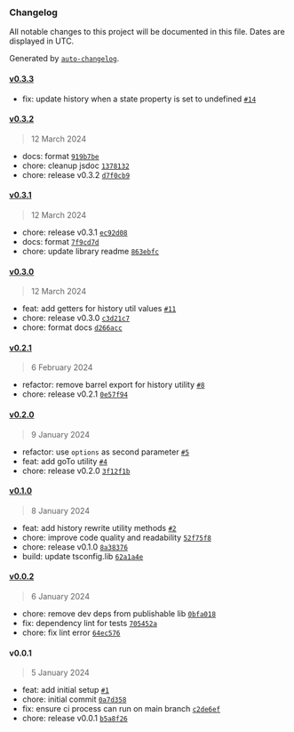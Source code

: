 ### Changelog

All notable changes to this project will be documented in this file. Dates are displayed in UTC.

Generated by [`auto-changelog`](https://github.com/CookPete/auto-changelog).

#### [v0.3.3](https://github.com/valtiojs/valtio-history/compare/v0.3.2...v0.3.3)

- fix: update history when a state property is set to undefined [`#14`](https://github.com/valtiojs/valtio-history/pull/14)

#### [v0.3.2](https://github.com/valtiojs/valtio-history/compare/v0.3.1...v0.3.2)

> 12 March 2024

- docs: format [`919b7be`](https://github.com/valtiojs/valtio-history/commit/919b7be47cce6291882248f32bc47bd8df23217a)
- chore: cleanup jsdoc [`1378132`](https://github.com/valtiojs/valtio-history/commit/13781320afdc1d560a4e8e51a874a827e0ba9003)
- chore: release v0.3.2 [`d7f0cb9`](https://github.com/valtiojs/valtio-history/commit/d7f0cb9b32edf64a8ce39b636dc1b9f1409e1b2b)

#### [v0.3.1](https://github.com/valtiojs/valtio-history/compare/v0.3.0...v0.3.1)

> 12 March 2024

- chore: release v0.3.1 [`ec92d08`](https://github.com/valtiojs/valtio-history/commit/ec92d08f7f01fce844023a0fb19793ebba28635c)
- docs: format [`7f9cd7d`](https://github.com/valtiojs/valtio-history/commit/7f9cd7dbc2d04cdfe915246697a100582bbbc9cb)
- chore: update library readme [`863ebfc`](https://github.com/valtiojs/valtio-history/commit/863ebfc94aa368630e650822b46b7d670d8b68ab)

#### [v0.3.0](https://github.com/valtiojs/valtio-history/compare/v0.2.1...v0.3.0)

> 12 March 2024

- feat: add getters for history util values [`#11`](https://github.com/valtiojs/valtio-history/pull/11)
- chore: release v0.3.0 [`c3d21c7`](https://github.com/valtiojs/valtio-history/commit/c3d21c71a09c0da0185b8e59e0d62c7ce215edb5)
- chore: format docs [`d266acc`](https://github.com/valtiojs/valtio-history/commit/d266acc36ed3efb9bb08a6071574b50901114c87)

#### [v0.2.1](https://github.com/valtiojs/valtio-history/compare/v0.2.0...v0.2.1)

> 6 February 2024

- refactor: remove barrel export for history utility [`#8`](https://github.com/valtiojs/valtio-history/pull/8)
- chore: release v0.2.1 [`0e57f94`](https://github.com/valtiojs/valtio-history/commit/0e57f947f4a9b1e35114018a7afc1bc8d5823e59)

#### [v0.2.0](https://github.com/valtiojs/valtio-history/compare/v0.1.0...v0.2.0)

> 9 January 2024

- refactor: use `options` as second parameter [`#5`](https://github.com/valtiojs/valtio-history/pull/5)
- feat: add goTo utility [`#4`](https://github.com/valtiojs/valtio-history/pull/4)
- chore: release v0.2.0 [`3f12f1b`](https://github.com/valtiojs/valtio-history/commit/3f12f1b878bc80c4e56b9f457dcf26703957651a)

#### [v0.1.0](https://github.com/valtiojs/valtio-history/compare/v0.0.2...v0.1.0)

> 8 January 2024

- feat: add history rewrite utility methods [`#2`](https://github.com/valtiojs/valtio-history/pull/2)
- chore: improve code quality and readability [`52f75f8`](https://github.com/valtiojs/valtio-history/commit/52f75f88851884cad5a8b28821c68aaa9544612c)
- chore: release v0.1.0 [`8a38376`](https://github.com/valtiojs/valtio-history/commit/8a383762fe83bc46a7bcef3ec17cf3e3d98b8d02)
- build: update tsconfig.lib [`62a1a4e`](https://github.com/valtiojs/valtio-history/commit/62a1a4e0ab0329f7157963578f777a484b6fd6cd)

#### [v0.0.2](https://github.com/valtiojs/valtio-history/compare/v0.0.1...v0.0.2)

> 6 January 2024

- chore: remove dev deps from publishable lib [`0bfa018`](https://github.com/valtiojs/valtio-history/commit/0bfa0180a2247da8280efbb2f489056f44da65f8)
- fix: dependency lint for tests [`705452a`](https://github.com/valtiojs/valtio-history/commit/705452af4e129b554ca44e9bff57aa79d1cbedef)
- chore: fix lint error [`64ec576`](https://github.com/valtiojs/valtio-history/commit/64ec57624e2506a1480e169959050aa43fa335ef)

#### v0.0.1

> 5 January 2024

- feat: add initial setup [`#1`](https://github.com/valtiojs/valtio-history/pull/1)
- chore: initial commit [`0a7d358`](https://github.com/valtiojs/valtio-history/commit/0a7d358ea4310fec655a9e26f81c30c0f8f2e2c2)
- fix: ensure ci process can run on main branch [`c2de6ef`](https://github.com/valtiojs/valtio-history/commit/c2de6efb615962741849f75790da16b3b02f6952)
- chore: release v0.0.1 [`b5a8f26`](https://github.com/valtiojs/valtio-history/commit/b5a8f26ac3d18d6746f78d271f96afb9a88e1c7b)
